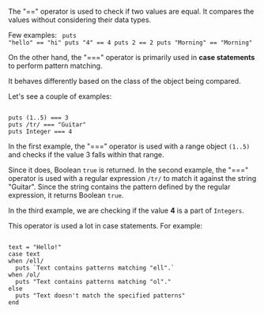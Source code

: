 The "==" operator is used
to check if two values
are equal.
It compares the values without
considering their data types.

Few examples:
<codeblock language="ruby" type="lesson">
<code>
puts "hello" == "hi"
puts "4" == 4
puts 2 == 2
puts "Morning" == "Morning"
</code>
</codeblock>

On the other hand, the "==="
operator is primarily used in
**case statements** to perform
pattern matching.

It behaves differently based
on the class of the object
being compared.

Let's see a couple of examples:

<codeblock language="ruby" type="lesson">
<code>
puts (1..5) === 3
puts /tr/ === "Guitar"
puts Integer === 4
</code>
</codeblock>

In the first example, the "==="
operator is used with a range
object `(1..5)` and checks if
the value 3 falls within that range.

Since it does, Boolean `true`
is returned.
In the second example, the "==="
operator is used with a regular
expression `/tr/` to match it
against the string "Guitar".
Since the string contains the
pattern defined by the regular
expression, it returns
Boolean `true`.

In the third example, we are checking
if the value **4** is a part of `Integers`.

This operator is used a lot
in case statements.
For example:

<codeblock language="ruby" type="lesson">
<code>
text = "Hello!"
case text
when /ell/
  puts `Text contains patterns matching "ell".`
when /ol/
  puts "Text contains patterns matching "ol"."
else
  puts "Text doesn't match the specified patterns"
end
</code>
</codeblock>
